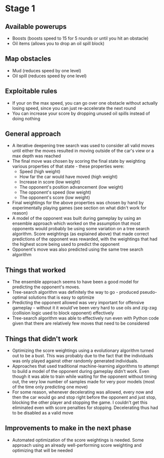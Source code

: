 # Stage 1

## Available powerups

* Boosts (boosts speed to 15 for 5 rounds or until you hit an obstacle)
* Oil items (allows you to drop an oil spill block)

## Map obstacles

* Mud (reduces speed by one level)
* Oil spill (reduces speed by one level)

## Exploitable rules

* If your on the max speed, you can go over one obstacle without actually
  losing speed, since you can just re-accelerate the next round
* You can increase your score by dropping unused oil spills instead of doing
  nothing

## General approach

* A iterative deepening tree search was used to consider all valid moves until
  either the moves resulted in moving outside of the car's view or a max depth
  was reached
* The final move was chosen by scoring the final state by weighting various
  properties of that state - these properties were:
  * Speed (high weight)
  * How far the car would have moved (high weight)
  * Increase in score (low weight)
  * The opponent's position advancement (low weight)
  * The opponent's speed (low weight)
  * The opponent's score (low weight)
* Final weightings for the above properties was chosen by hand by
  experimentally playing games (see section on what didn't work for reason)
* A model of the opponent was built during gameplay by using an ensemble
  approach which worked on the assumption that most opponents would probably be
  using some variation on a tree search algorithm. Score weightings (as
  explained above) that made correct predictions of the opponent was rewarded,
  with the weightings that had the highest score being used to predict the
  opponent
* Opponent's move was also predicted using the same tree search algorithm

## Things that worked

* The ensemble approach seems to have been a good model for predicting the
  opponent's moves.
* Tree-search algorithm was definitely the way to go - produced pseudo-optimal
  solutions that is easy to optimize
* Predicting the opponent allowed was very important for offensive gameplay -
  without it it would've been very hard to use oils and zig-zag (collision
  logic used to block opponent) effectively
* Tree-search algorithm was able to effectively run even with Python code given
  that there are relatively few moves that need to be considered

## Things that didn't work

* Optimizing the score weightings using a evolutionary algorithm turned out to
  be a bust. This was probably due to the fact that the individuals was only
  played against other randomly generated individuals.
* Approaches that used traditional machine-learning algorithms to attempt to
  build a model of the opponent during gameplay didn't work. Even though it was
  able to train while waiting for the opponent without timing out, the very
  low number of samples made for very poor models (most of the time only
  predicting one move)
* For some reason, whenever decelerating was allowed, every now and then the
  car would go and stop right before the opponent and just stop, blocking the
  other player and stopping the game. I couldn't get this eliminated even with
  score penalties for stopping. Decelerating thus had to be disabled as a valid
  move

## Improvements to make in the next phase

* Automated optimization of the score weightings is needed. Some approach using
  an already well-performing score weighting and optimizing that will be needed

